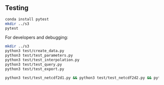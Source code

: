 ## Testing
```bash
conda install pytest
mkdir ../s3
pytest
```

For developers and debugging:
```bash
mkdir ../s3
python3 test/create_data.py
python3 test/test_parameters.py
python3 test/test_interpolation.py
python3 test/test_query.py
python3 test/test_export.py

python3 test/test_netcdf2d1.py && python3 test/test_netcdf2d2.py && python3 test/test_netcdf2d3.py && python3 test/test_netcdf2d4.py
```
